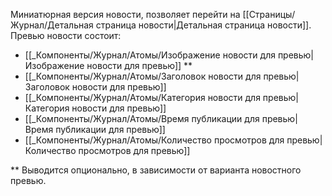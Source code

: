 Миниатюрная версия новости, позволяет перейти на [[Страницы/Журнал/Детальная страница новости|Детальная страница новости]].
Превью новости состоит:
- [[_Компоненты/Журнал/Атомы/Изображение новости для превью|Изображение новости для превью]] **
- [[_Компоненты/Журнал/Атомы/Заголовок новости для превью|Заголовок новости для превью]]
- [[_Компоненты/Журнал/Атомы/Категория новости для превью|Категория новости для превью]]
- [[_Компоненты/Журнал/Атомы/Время публикации для превью|Время публикации для превью]]
- [[_Компоненты/Журнал/Атомы/Количество просмотров для превью|Количество просмотров для превью]]

** Выводится опционально, в зависимости от варианта новостного превью.